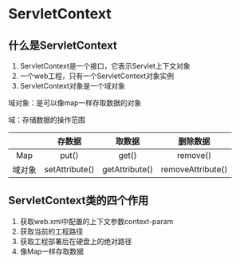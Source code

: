 # ServletContext

## 什么是ServletContext
1. ServletContext是一个接口，它表示Servlet上下文对象
2. 一个web工程，只有一个ServletContext对象实例
3. ServletContext对象是一个域对象

域对象：是可以像map一样存取数据的对象

域：存储数据的操作范围

| | 存数据 | 取数据 | 删除数据 |
| :---: | :---: | :---: | :---: |
| Map | put() | get() | remove() |
| 域对象 | setAttribute() | getAttribute() | removeAttribute() |

## ServletContext类的四个作用
1. 获取web.xml中配置的上下文参数context-param
2. 获取当前的工程路径
3. 获取工程部署后在硬盘上的绝对路径
4. 像Map一样存取数据